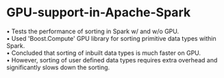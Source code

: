 # GPU-support-in-Apache-Spark
•	Tests the performance of sorting in Spark w/ and w/o GPU.  
•	Used 'Boost.Compute' GPU library for sorting primitive data types within Spark.  
•	Concluded that sorting of inbuilt data types is much faster on GPU.  
•	However, sorting of user defined data types requires extra overhead and significantly slows down the sorting.  
